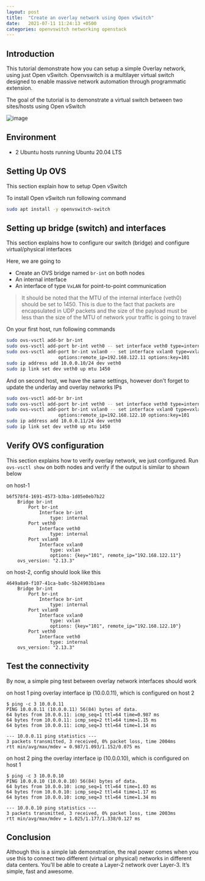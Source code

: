 ```yaml
---
layout: post
title:  "Create an overlay network using Open vSwitch"
date:   2021-07-11 11:24:13 +0500
categories: openvswitch networking openstack
---
```


## Introduction 

This tutorial demonstrate how you can setup a simple Overlay network, using just Open vSwitch. Openvswitch is a multilayer virtual switch designed to enable massive network automation through programmatic extension.

The goal of the tutorial is to demonstrate a virtual switch between two sites/hosts using Open vSwitch

![image](https://gist.githubusercontent.com/cyrenity/25e0181ce225ba98e52f6bb0dd3878f6/raw/1a67c98666456f3f98c9054bd0fca75c2385499f/l2-switch-using-openvswitch.png)


## Environment
* 2 Ubuntu hosts running Ubuntu 20.04 LTS 
  
## Setting Up OVS

This section explain how to setup Open vSwitch

To install Open vSwitch run following command

```bash
sudo apt install -y openvswitch-switch
```

## Setting up bridge (switch) and interfaces
This section explains how to configure our switch (bridge) and configure virtual/physical interfaces 

Here, we are going to 
* Create an OVS bridge named `br-int` on both nodes
* An internal interface 
* An interface of type `VxLAN` for point-to-point communication 

> It should be noted that the MTU of the internal interface (veth0) should be set to 1450. This is due to the fact that packets are encapsulated in UDP packets and the size of the payload must be less than the size of the MTU of network your traffic is going to travel 

On your first host, run following commands 

```bash
sudo ovs-vsctl add-br br-int 
sudo ovs-vsctl add-port br-int veth0 -- set interface veth0 type=internal
sudo ovs-vsctl add-port br-int vxlan0 -- set interface vxlan0 type=vxlan \
                   options:remote_ip=192.168.122.11 options:key=101
sudo ip address add 10.0.0.10/24 dev veth0 
sudo ip link set dev veth0 up mtu 1450
```

And on second host, we have the same settings, however don't forget to update the underlay and overlay networks IPs

```bash
sudo ovs-vsctl add-br br-int 
sudo ovs-vsctl add-port br-int veth0 -- set interface veth0 type=internal
sudo ovs-vsctl add-port br-int vxlan0 -- set interface vxlan0 type=vxlan \
                   options:remote_ip=192.168.122.10 options:key=101
sudo ip address add 10.0.0.11/24 dev veth0 
sudo ip link set dev veth0 up mtu 1450
```

## Verify OVS configuration

This section explains how to verify overlay network, we just configured. Run `ovs-vsctl show` on both nodes and verify if the output is similar to shown below

on host-1

```
b6f578f4-1691-4573-b3ba-1d05e0eb7b22
    Bridge br-int
        Port br-int
            Interface br-int
                type: internal
        Port veth0
            Interface veth0
                type: internal
        Port vxlan0
            Interface vxlan0
                type: vxlan
                options: {key="101", remote_ip="192.168.122.11"}
    ovs_version: "2.13.3"

```

on host-2, config should look like this

```
4649a8a9-f107-41ca-ba0c-5b24903b1aea
    Bridge br-int
        Port br-int
            Interface br-int
                type: internal
        Port vxlan0
            Interface vxlan0
                type: vxlan
                options: {key="101", remote_ip="192.168.122.10"}
        Port veth0
            Interface veth0
                type: internal
    ovs_version: "2.13.3"

```


## Test the connectivity

By now, a simple ping test between overlay network interfaces should work

on host 1 ping overlay interface ip (10.0.0.11), which is configured on host 2

```
$ ping -c 3 10.0.0.11
PING 10.0.0.11 (10.0.0.11) 56(84) bytes of data.
64 bytes from 10.0.0.11: icmp_seq=1 ttl=64 time=0.987 ms
64 bytes from 10.0.0.11: icmp_seq=2 ttl=64 time=1.15 ms
64 bytes from 10.0.0.11: icmp_seq=3 ttl=64 time=1.14 ms

--- 10.0.0.11 ping statistics ---
3 packets transmitted, 3 received, 0% packet loss, time 2004ms
rtt min/avg/max/mdev = 0.987/1.093/1.152/0.075 ms
```

on host 2 ping the overlay interface ip (10.0.0.10), which is configured on host 1

```
$ ping -c 3 10.0.0.10
PING 10.0.0.10 (10.0.0.10) 56(84) bytes of data.
64 bytes from 10.0.0.10: icmp_seq=1 ttl=64 time=1.03 ms
64 bytes from 10.0.0.10: icmp_seq=2 ttl=64 time=1.17 ms
64 bytes from 10.0.0.10: icmp_seq=3 ttl=64 time=1.34 ms

--- 10.0.0.10 ping statistics ---
3 packets transmitted, 3 received, 0% packet loss, time 2003ms
rtt min/avg/max/mdev = 1.025/1.177/1.338/0.127 ms
```
## Conclusion

Although this is a simple lab demonstration, the real power comes when you use this to connect two different (virtual or physical) networks in different data centers. You’ll be able to create a Layer-2 network over Layer-3. It’s simple, fast and awesome.